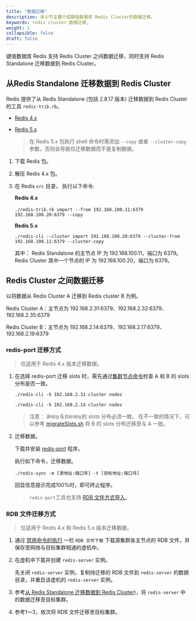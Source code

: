 ```yaml
---
title: "数据迁移"
description: 本小节主要介绍键值数据库 Redis Cluster的数据迁移。 
keywords: redis cluster 数据迁移,
weight: 1
collapsible: false
draft: false
---
```




键值数据库 Redis 支持 Redis Cluster 之间数据迁移，同时支持 Redis Standalone 迁移数据到 Redis Cluster。

## 从Redis Standalone 迁移数据到 Redis Cluster

 Redis 提供了从 Redis Standalone (包括 2.8.17 版本) 迁移数据到 Redis Cluster　的工具 `redis-trib.rb`。
 
- [Redis 4.x](http://download.redis.io/releases/redis-4.0.6.tar.gz) 
  
- [Redis 5.x](http://download.redis.io/releases/redis-5.0.3.tar.gz) 
   > 在 Redis 5.x 包执行 shell 命令时需添加 `--copy` 或者 `--cluster-copy` 参数，否则会导致仅迁移数据而不是复制数据。


1. 下载 Redis 包。
2. 解压 Redis 4.x 包。
3. 在 Redis `src` 目录， 执行以下命令:　

    **Redis 4.x**
    ```shell
    ./redis-trib.rb import --from 192.168.100.11:6379　192.168.100.20:6379 --copy
    ```
    **Redis 5.x**
    ```shell
    ./redis-cli --cluster import 192.168.100.20:6379 --cluster-from 192.168.100.11:6379 --cluster-copy
    ```
      
   其中： Redis Standalone 的主节点 IP 为 192.168.100.11，端口为 6379。Redis Cluster 其中一个节点的 IP 为 192.168.100.20，端口为 6379。

## Redis Cluster 之间数据迁移

以将数据从 Redis Cluster A 迁移到 Redis cluster B 为例。

Redis Cluster A：主节点为 192.168.2.31:6379、192.168.2.32:6379、192.168.2.35:6379

Redis Cluster B：主节点为 192.168.2.14:6379、192.168.2.17:6379、192.168.2.19:6379

### redis-port 迁移方式

> 仅适用于 Redis 4.x 版本迁移数据。
  
1. 在选择 redis-port 迁移 slots 时，需先通过[集群节点命令](https://redis.io/commands/cluster-nodes)检查 A 和 B 的 slots 分布是否一致。

   ```shell
   ./redis-cli -h 192.168.2.31 cluster nodes

   ./redis-cli -h 192.168.2.14 cluster nodes
   ```
   
   > 注意：
   > `源地址`与`目标地址`的 slots 分布必须一致。
   > 在不一致的情况下，可以参考 [migrateSlots.sh](https://github.com/QingCloudAppcenter/redis/tree/master/operations) 将 B 的 slots 分布迁移至与 A 一致。

2. 迁移数据。
   
   下载并安装 [redis-port](https://github.com/CodisLabs/redis-port/releases) 程序。
   
   执行如下命令，迁移数据。

    `./redis-sync -m [源地址:端口号] -t [目标地址:端口号]`

    回显信息提示完成100%时，即可终止程序。
   
   > `redis-port`工具也支持 [RDB 文件方式导入](https://github.com/CodisLabs/redis-port)。

### RDB 文件迁移方式

> 仅适用于 Redis 4.x 和 Redis 5.x 版本迁移数据。

1. 通过 [禁用命令的执行](../../manual/service/#禁用命令的执行) 一栏 `RDB 文件下载` 下载源集群各主节点的 RDB 文件，并保存至网络与目标集群相通的虚机中。
    
2. 在虚机中下载并创建 `redis-server` 实例。
   
   先关闭 `redis-server` 实例，复制待迁移的 RDB 文件到 `redis-server` 的数据目录，并重启该虚机的 `redis-server` 实例。
    
3. 参考[从 Redis Standalone 迁移数据到 Redis Cluster](#从-redis-standalone-迁移数据到-redis-cluster))，将 `redis-server` 中的数据迁移至目标集群。
    
4. 参考1～3，依次将 RDB 文件迁移至目标集群。
   